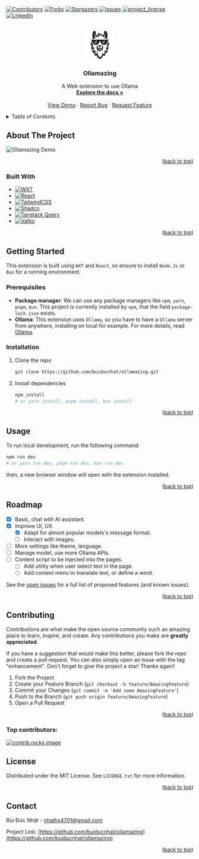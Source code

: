 <a id="readme-top"></a>

<!-- PROJECT SHIELDS -->

[![Contributors][contributors-shield]][contributors-url]
[![Forks][forks-shield]][forks-url]
[![Stargazers][stars-shield]][stars-url]
[![Issues][issues-shield]][issues-url]
[![project_license][license-shield]][license-url]
[![LinkedIn][linkedin-shield]][linkedin-url]

<!-- PROJECT LOGO -->
<br />
<div align="center">
  <a href="https://github.com/buiducnhat/ollamazing">
    <img src="docs/logo.png" alt="Logo" width="80" height="80">
  </a>

<h3 align="center">Ollamazing</h3>

  <p align="center">
    A Web extension to use Ollama
    <br />
    <a href="https://github.com/buiducnhat/ollamazing"><strong>Explore the docs »</strong></a>
    <br />
    <br />
    <a href="https://github.com/buiducnhat/ollamazing">View Demo</a>
    &middot;
    <a href="https://github.com/buiducnhat/ollamazing/issues/new?labels=bug&template=bug-report---.md">Report Bug</a>
    &middot;
    <a href="https://github.com/buiducnhat/ollamazing/issues/new?labels=enhancement&template=feature-request---.md">Request Feature</a>
  </p>
</div>

<!-- TABLE OF CONTENTS -->
<details>
  <summary>Table of Contents</summary>
  <ol>
    <li>
      <a href="#about-the-project">About The Project</a>
      <ul>
        <li><a href="#built-with">Built With</a></li>
      </ul>
    </li>
    <li>
      <a href="#getting-started">Getting Started</a>
      <ul>
        <li><a href="#prerequisites">Prerequisites</a></li>
        <li><a href="#installation">Installation</a></li>
      </ul>
    </li>
    <li><a href="#usage">Usage</a></li>
    <li><a href="#roadmap">Roadmap</a></li>
    <li><a href="#contributing">Contributing</a></li>
    <li><a href="#license">License</a></li>
    <li><a href="#contact">Contact</a></li>
  </ol>
</details>

<!-- ABOUT THE PROJECT -->

## About The Project

![Ollamazing Demo][product-demo]

<p align="right">(<a href="#readme-top">back to top</a>)</p>

### Built With

- [![WXT][WXT]][WXT-url]
- [![React][React.js]][React-url]
- [![TailwindCSS][TailwindCSS]][TailwindCSS-url]
- [![Shadcn][Shadcn]][Shadcn-url]
- [![Tanstack Query][Tanstack Query]][Tanstack Query-url]
- [![Valtio][Valtio]][Valtio-url]
<p align="right">(<a href="#readme-top">back to top</a>)</p>

<!-- GETTING STARTED -->

## Getting Started

This extension is built using `WXT` and `React`, so ensure to install `Node.Js` or `Bun` for a running environment.

### Prerequisites

- **Package manager**: We can use any package managers like `npm`, `yarn`, `pnpm`, `bun`. This project is currently installed by `npm`, that the field `package-lock.json` exists.
- **Ollama**: This extension uses `Ollama`, so you have to have a `Ollama` server from anywhere, installing on local for example. For more details, read [Ollama](https://github.com/buiducnhat/ollama).

### Installation

1. Clone the repo
   ```sh
   git clone https://github.com/buiducnhat/ollamazing.git
   ```
2. Install dependencies
   ```sh
   npm install
   # or yarn install, pnpm install, bun install
   ```

<p align="right">(<a href="#readme-top">back to top</a>)</p>

<!-- USAGE EXAMPLES -->

## Usage

To run local development, run the following command:

```sh
npm run dev
# or yarn run dev, pnpm run dev, bun run dev
```

then, a new browser window will open with the extension installed.

<p align="right">(<a href="#readme-top">back to top</a>)</p>

<!-- ROADMAP -->

## Roadmap

- [x] Basic, chat with AI assistant.
- [x] Improve UI, UX.
  - [x] Adapt for almost popular models's message format.
  - [ ] Interact with images.
- [ ] More settings like theme, language.
- [ ] Manage model, use more Ollama APIs.
- [ ] Content script to be injected into the pages.
  - [ ] Add utility when user select text in the page.
  - [ ] Add context menu to translate text, or define a word.

See the [open issues](https://github.com/buiducnhat/ollamazing/issues) for a full list of proposed features (and known issues).

<p align="right">(<a href="#readme-top">back to top</a>)</p>

<!-- CONTRIBUTING -->

## Contributing

Contributions are what make the open source community such an amazing place to learn, inspire, and create. Any contributions you make are **greatly appreciated**.

If you have a suggestion that would make this better, please fork the repo and create a pull request. You can also simply open an issue with the tag "enhancement".
Don't forget to give the project a star! Thanks again!

1. Fork the Project
2. Create your Feature Branch (`git checkout -b feature/AmazingFeature`)
3. Commit your Changes (`git commit -m 'Add some AmazingFeature'`)
4. Push to the Branch (`git push origin feature/AmazingFeature`)
5. Open a Pull Request

<p align="right">(<a href="#readme-top">back to top</a>)</p>

### Top contributors:

<a href="https://github.com/buiducnhat/ollamazing/graphs/contributors">
  <img src="https://contrib.rocks/image?repo=buiducnhat/ollamazing" alt="contrib.rocks image" />
</a>

<!-- LICENSE -->

## License

Distributed under the MIT License. See `LICENSE.txt` for more information.

<p align="right">(<a href="#readme-top">back to top</a>)</p>

<!-- CONTACT -->

## Contact

Bùi Đức Nhật - nhaths4701@gmail.com

Project Link: [https://github.com/buiducnhat/ollamazing](https://github.com/buiducnhat/ollamazing)

<p align="right">(<a href="#readme-top">back to top</a>)</p>

<!-- MARKDOWN LINKS & IMAGES -->
<!-- https://www.markdownguide.org/basic-syntax/#reference-style-links -->

[contributors-shield]: https://img.shields.io/github/contributors/buiducnhat/ollamazing.svg?style=for-the-badge
[contributors-url]: https://github.com/buiducnhat/ollamazing/graphs/contributors
[forks-shield]: https://img.shields.io/github/forks/buiducnhat/ollamazing.svg?style=for-the-badge
[forks-url]: https://github.com/buiducnhat/ollamazing/network/members
[stars-shield]: https://img.shields.io/github/stars/buiducnhat/ollamazing.svg?style=for-the-badge
[stars-url]: https://github.com/buiducnhat/ollamazing/stargazers
[issues-shield]: https://img.shields.io/github/issues/buiducnhat/ollamazing.svg?style=for-the-badge
[issues-url]: https://github.com/buiducnhat/ollamazing/issues
[license-shield]: https://img.shields.io/github/license/buiducnhat/ollamazing.svg?style=for-the-badge
[license-url]: https://github.com/buiducnhat/ollamazing/blob/master/LICENSE.txt
[linkedin-shield]: https://img.shields.io/badge/-LinkedIn-black.svg?style=for-the-badge&logo=linkedin&colorB=555
[linkedin-url]: https://linkedin.com/in/buiducnhat
[product-demo]: docs/demo.gif
[WXT]: https://img.shields.io/badge/wxt-black?style=for-the-badge&logo=wxt
[WXT-url]: https://wxt.dev/
[React.js]: https://img.shields.io/badge/React-20232A?style=for-the-badge&logo=react&logoColor=61DAFB
[React-url]: https://reactjs.org/
[TailwindCSS]: https://img.shields.io/badge/tailwindcss-black?style=for-the-badge&logo=tailwindcss
[TailwindCSS-url]: https://tailwindcss.com/
[Shadcn]: https://img.shields.io/badge/shadcn-black?style=for-the-badge&logo=shadcnui
[Shadcn-url]: https://ui.shadcn.com/
[Tanstack Query]: https://img.shields.io/badge/tanstackquery-black?style=for-the-badge&logo=reactquery
[Tanstack Query-url]: https://tanstack.com/query
[Valtio]: https://img.shields.io/badge/valtio-gray?style=for-the-badge&logo=data:image/png;base64,iVBORw0KGgoAAAANSUhEUgAAADAAAAAwCAIAAADYYG7QAAABB0lEQVR4nOyVwYmGMBCFdxfRDkK85WQzerACG0kbViA24N0OrMACLEAN6MXs3twgyz7dgWV+mO/mY5x8IRPy8cYMEUKIEEKEECKEECGECCHYCUXE/621Sqnfa4ZhaNuWuNBdxnH8RDRNc78huyMTIQQ7IeotK4oijuMw0Vr3ff8fQtbaqqrCJM/zuq6NMWfinCvL8s82z4SUUlmWhUmSJMaYMFyWhWLDcYZECPFghvZ9v4zIcRzOuTBc19V7fynbtu3+Ku/3S38kTdMo+t6V936aJmJPEpfHdZ5nYkN2MyRCCHZC1Me16zqt9fn56Ia/BuyOTIQQIoQQIYQIIUQIIUKIrwAAAP//7BxzdBirqlAAAAAASUVORK5CYII=
[Valtio-url]: https://valtio.dev/
